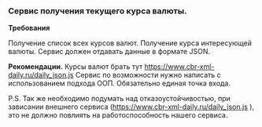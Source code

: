 <h3>Сервис получения текущего курса валюты.</h3>

<b>Требования</b>

Получение список всех курсов валют.
Получение курса интересующей валюты.
Сервис должен отдавать данные в формате JSON.

<b>Рекомендации.</b>
Курсы валют брать тут https://www.cbr-xml-daily.ru/daily_json.js
Сервис по возможности нужно написать с использованием подхода ООП.
Обязательно единая точка входа.


P.S. Так же необходимо подумать над отказоустойчивостью, при зависании внешнего сервиса (https://www.cbr-xml-daily.ru/daily_json.js
), это не должно повлиять на работоспособность нашего сервиса.

